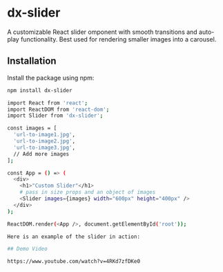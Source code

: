 # dx-slider

A customizable React slider omponent with smooth transitions and auto-play functionality. Best used for rendering smaller images into a carousel.

## Installation

Install the package using npm:

```bash
npm install dx-slider

import React from 'react';
import ReactDOM from 'react-dom';
import Slider from 'dx-slider';

const images = [
  'url-to-image1.jpg',
  'url-to-image2.jpg',
  'url-to-image3.jpg',
  // Add more images
];

const App = () => (
  <div>
    <h1>"Custom Slider"</h1>
    # pass in size props and an object of images
    <Slider images={images} width="600px" height="400px" />
  </div>
);

ReactDOM.render(<App />, document.getElementById('root'));

Here is an example of the slider in action:

## Demo Video

https://www.youtube.com/watch?v=4RKd7zfDKe0


